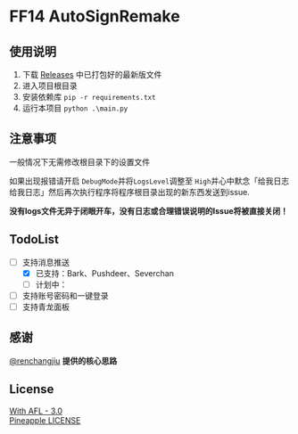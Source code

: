 # FF14 AutoSignRemake

## 使用说明

1. 下载 [Releases](https://github.com/KuLiPoi/FF14AutoSign/releases) 中已打包好的最新版文件
2. 进入项目根目录
3. 安装依赖库 ```pip -r requirements.txt```
4. 运行本项目 ```python .\main.py```

## 注意事项

一般情况下无需修改根目录下的设置文件

如果出现报错请开启 ```DebugMode```并将```LogsLevel```调整至 ```High```并心中默念「给我日志给我日志」然后再次执行程序将程序根目录出现的新东西发送到issue.

**没有logs文件无异于闭眼开车，没有日志或合理错误说明的Issue将被直接关闭！**

## TodoList

- [ ] 支持消息推送
  - [X] 已支持：Bark、Pushdeer、Severchan
  - [ ] 计划中：
- [ ] 支持账号密码和一键登录
- [ ] 支持青龙面板

## 感谢

[@renchangjiu](https://github.com/renchangjiu/FF14AutoSignIn) **提供的核心思路**

## License

[With AFL - 3.0](https://github.com/AmarokIce/PineappleDelight/blob/master/LICENSE)  
[Pineapple LICENSE](https://github.com/AmarokIce/PineappleDelight/blob/master/LICENSE.txt) 
